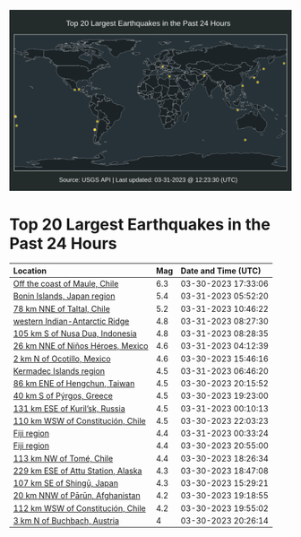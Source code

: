 ![Map](./map.png)

# Top 20 Largest Earthquakes in the Past 24 Hours

| Location | Mag | Date and Time (UTC) |
|:---|:---|:---|
| [Off the coast of Maule, Chile](https://earthquake.usgs.gov/earthquakes/eventpage/us6000k0xf) | 6.3 | 03-30-2023 17:33:06 |
| [Bonin Islands, Japan region](https://earthquake.usgs.gov/earthquakes/eventpage/us6000k11q) | 5.4 | 03-31-2023 05:52:20 |
| [78 km NNE of Taltal, Chile](https://earthquake.usgs.gov/earthquakes/eventpage/us6000k138) | 5.2 | 03-31-2023 10:46:22 |
| [western Indian-Antarctic Ridge](https://earthquake.usgs.gov/earthquakes/eventpage/us6000k12h) | 4.8 | 03-31-2023 08:27:30 |
| [105 km S of Nusa Dua, Indonesia](https://earthquake.usgs.gov/earthquakes/eventpage/us6000k12g) | 4.8 | 03-31-2023 08:28:35 |
| [26 km NNE of Niños Héroes, Mexico](https://earthquake.usgs.gov/earthquakes/eventpage/us6000k114) | 4.6 | 03-31-2023 04:12:39 |
| [2 km N of Ocotillo, Mexico](https://earthquake.usgs.gov/earthquakes/eventpage/us6000k0wi) | 4.6 | 03-30-2023 15:46:16 |
| [Kermadec Islands region](https://earthquake.usgs.gov/earthquakes/eventpage/us6000k125) | 4.5 | 03-31-2023 06:46:20 |
| [86 km ENE of Hengchun, Taiwan](https://earthquake.usgs.gov/earthquakes/eventpage/us6000k0yr) | 4.5 | 03-30-2023 20:15:52 |
| [40 km S of Pýrgos, Greece](https://earthquake.usgs.gov/earthquakes/eventpage/us6000k0y7) | 4.5 | 03-30-2023 19:23:00 |
| [131 km ESE of Kuril’sk, Russia](https://earthquake.usgs.gov/earthquakes/eventpage/us6000k10i) | 4.5 | 03-31-2023 00:10:13 |
| [110 km WSW of Constitución, Chile](https://earthquake.usgs.gov/earthquakes/eventpage/us6000k0zq) | 4.5 | 03-30-2023 22:03:23 |
| [Fiji region](https://earthquake.usgs.gov/earthquakes/eventpage/us6000k10k) | 4.4 | 03-31-2023 00:33:24 |
| [Fiji region](https://earthquake.usgs.gov/earthquakes/eventpage/us6000k0z5) | 4.4 | 03-30-2023 20:55:00 |
| [113 km NW of Tomé, Chile](https://earthquake.usgs.gov/earthquakes/eventpage/us6000k0xp) | 4.4 | 03-30-2023 18:26:34 |
| [229 km ESE of Attu Station, Alaska](https://earthquake.usgs.gov/earthquakes/eventpage/us6000k0y3) | 4.3 | 03-30-2023 18:47:08 |
| [107 km SE of Shingū, Japan](https://earthquake.usgs.gov/earthquakes/eventpage/us6000k0wq) | 4.3 | 03-30-2023 15:29:21 |
| [20 km NNW of Pārūn, Afghanistan](https://earthquake.usgs.gov/earthquakes/eventpage/us6000k0y6) | 4.2 | 03-30-2023 19:18:55 |
| [112 km WSW of Constitución, Chile](https://earthquake.usgs.gov/earthquakes/eventpage/us6000k0ye) | 4.2 | 03-30-2023 19:55:02 |
| [3 km N of Buchbach, Austria](https://earthquake.usgs.gov/earthquakes/eventpage/us6000k0yt) | 4 | 03-30-2023 20:26:14 |
